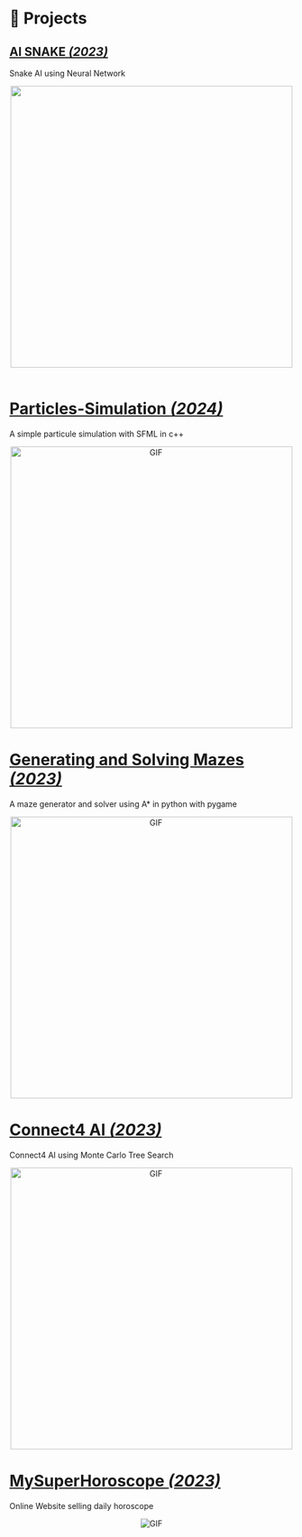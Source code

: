 



# 📂 Projects

 ## [AI SNAKE *(2023)*](https://github.com/Gazeux33/Snake_Ai)
Snake AI using Neural Network
<div align="center">
	<a href="https://github.com/Gazeux33/Snake_Ai"><img src="https://i.imgur.com/8KanUMQ.png" width="500"></a>
</div>
<br>

 # [Particles-Simulation *(2024)*](https://github.com/Gazeux33/Particles-Simulation)
 A simple particule simulation with SFML in c++
 <div align="center">
 <img  alt="GIF" align="center" src="https://i.imgur.com/OBkfp9b.png?1" width="500"  />
 </div>

 # [Generating and Solving Mazes *(2023)*](https://github.com/Gazeux33/Generating-and-Solving-Mazes)
 A maze generator and solver using A* in python with pygame
 <div align="center">
 <img  alt="GIF" align="center" src="https://i.imgur.com/SX3gmJN.png" width="500"  />
 </div>

 # [Connect4 AI *(2023)*](https://github.com/Gazeux33/Connect4_AI)
 Connect4 AI using Monte Carlo Tree Search
 <div align="center">
 <img  alt="GIF" align="center" src="https://i.imgur.com/MNuqNaF.png" width="500"  />
 </div>

  # [MySuperHoroscope *(2023)* ](https://github.com/Gazeux33/MySuperHoroscope)
  Online Website selling daily horoscope
 <div align="center">
 <img  alt="GIF" align="center" src="https://i.imgur.com/bEfAU88.png"   />
 </div>

